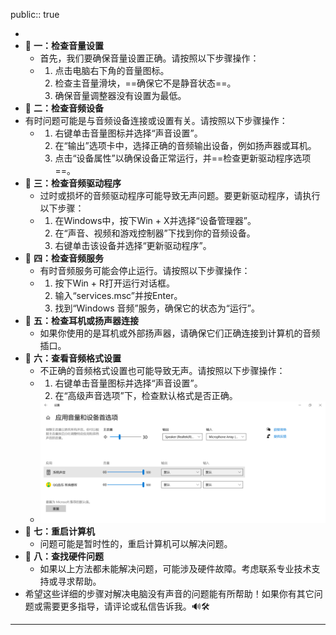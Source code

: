 public:: true

-
- 🔵  **一：检查音量设置**
	- 首先，我们要确保音量设置正确。请按照以下步骤操作：
	- 1. 点击电脑右下角的音量图标。
	  2. 检查主音量滑块，==确保它不是静音状态==。
	  3. 确保音量调整器没有设置为最低。
- 🔵  **二：检查音频设备**
- 有时问题可能是与音频设备连接或设置有关。请按照以下步骤操作：
	- 1. 右键单击音量图标并选择“声音设置”。
	  2. 在“输出”选项卡中，选择正确的音频输出设备，例如扬声器或耳机。
	  3. 点击“设备属性”以确保设备正常运行，并==检查更新驱动程序选项==。
- 🔵  **三：检查音频驱动程序**
	- 过时或损坏的音频驱动程序可能导致无声问题。要更新驱动程序，请执行以下步骤：
	- 1. 在Windows中，按下Win + X并选择“设备管理器”。
	  2. 在“声音、视频和游戏控制器”下找到你的音频设备。
	  3. 右键单击该设备并选择“更新驱动程序”。
- 🔵  **四：检查音频服务**
	- 有时音频服务可能会停止运行。请按照以下步骤操作：
	- 1. 按下Win + R打开运行对话框。
	  2. 输入“services.msc”并按Enter。
	  3. 找到“Windows 音频”服务，确保它的状态为“运行”。
- 🔵  **五：检查耳机或扬声器连接**
	- 如果你使用的是耳机或外部扬声器，请确保它们正确连接到计算机的音频插口。
- 🔵  **六：查看音频格式设置**
	- 不正确的音频格式设置也可能导致无声。请按照以下步骤操作：
	- 1. 右键单击音量图标并选择“声音设置”。
	  2. 在“高级声音选项”下，检查默认格式是否正确。
	- ![image.png](../assets/image_1696228889166_0.png)
- 🔵  **七：重启计算机**
	- 问题可能是暂时性的，重启计算机可以解决问题。
- 🔵  **八：查找硬件问题**
	- 如果以上方法都未能解决问题，可能涉及硬件故障。考虑联系专业技术支持或寻求帮助。
- 希望这些详细的步骤对解决电脑没有声音的问题能有所帮助！如果你有其它问题或需要更多指导，请评论或私信告诉我。🔊🛠️
- ---